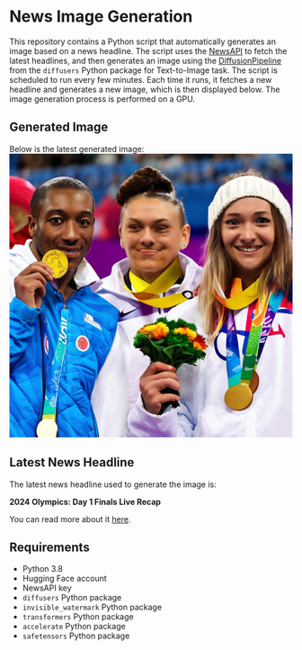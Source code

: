# News Image Generation
This repository contains a Python script that automatically generates an image based on a news headline. The script uses the [NewsAPI](https://newsapi.org/) to fetch the latest headlines, and then generates an image using the [DiffusionPipeline](https://github.com/huggingface/diffusers) from the `diffusers` Python package for Text-to-Image task.
The script is scheduled to run every few minutes. Each time it runs, it fetches a new headline and generates a new image, which is then displayed below. The image generation process is performed on a GPU.

## Generated Image
Below is the latest generated image:
![Generated Image](image.png)

## Latest News Headline
The latest news headline used to generate the image is:

**2024 Olympics: Day 1 Finals Live Recap**

You can read more about it [here](https://news.google.com/rss/articles/CBMiO2h0dHBzOi8vc3dpbXN3YW0uY29tLzIwMjQtb2x5bXBpY3MtZGF5LTEtZmluYWxzLWxpdmUtcmVjYXAv0gEA?oc=5).

## Requirements
- Python 3.8
- Hugging Face account
- NewsAPI key
- `diffusers` Python package
- `invisible_watermark` Python package
- `transformers` Python package
- `accelerate` Python package
- `safetensors` Python package
